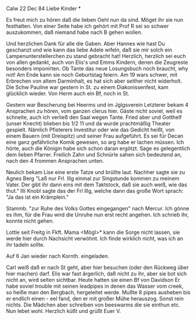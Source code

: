  Calw 22 Dec 84
Liebe Kinder <Marie>*

Es freut mich zu hören daß die lieben Oehl nun da sind. Möget ihr sie nun festhalten. Von einer Seite habe ich gehört mit Prof R sei so schwer auszukommen, daß niemand habe nach B gehen wollen.

Und herzlichen Dank für alle die Gaben. Aber Hannes wie hast Du geschanzt und wie kann das liebe Adele wifeln, daß sie mir solch ein Lampenunterstellerchen zu stand gebracht hat! Herzlich, herzlich sei euch von allen gedankt, auch von Elis's und Emms Kindern, denen die Zeugreste besonders imponirten. Ob Tante das neue Losungsbuch noch braucht, why not! Am Ende kann sie noch Geburtstag feiern. Am 19 wars schwer, mit Erbrechen von altem Darminhalt, es hat sich aber seither nicht widerholt. Die Schw Pauline war gestern in St. zu einem Diakonissenfest, kam glücklich wieder. Von Herm auch ein Bf, noch in St.

Gestern war Bescherung bei Heerms und im Jglgsverein Letzterer bekam 4 Ansprachen zu hören, vom ganzen clerus hier. Gäste nicht soviel, weil es schneite, auch ich verließ den Saal wegen Tante. Fried aber und Gotthelf (unser Knecht) blieben bis 1/2 11 und da wurde prachtmäßig Theater gespielt. Nämlich Pfisterers Investitur oder wie das Gedicht heißt, von einem Bauern (mit Dreispitz) und seiner Frau aufgeführt. Es sei für Decan eine ganz gefährliche Komik gewesen, so arg habe er lachen müssen. Ich hörte, auch die Königin habe sich schon daran ergötzt. Sage es gelegentlich dem lieben Pfarrer. Freilich Zahn und Schnürle sahen sich bedeutend an, nach den 4 frommen Ansprachen unten.

Neulich bekam Lise eine erste Tatze und brüllte laut. Nachher sagte sie zu Agnes Berg "Laß nur Frl. Illg einmal zur Singstunde kommen zu meinem Vater. Der gibt ihr dann eins mit dem Taktstock, daß sie auch weiß, wie das thut." Illi Knobl sagte das der Frl Illg, welche dann das große Wort sprach: "Ja das ist ein Krämplein."

Stammb. "zur Ruhe des Volks Gottes eingegangen" nach Mercur. Ich gönne es ihm, für die Frau wird die Unruhe nun erst recht angehen. Ich schrieb ihr, konnte nicht gehen.

Lottle seit Freitg in Fkft. Mama <Mögl>* kann die Sorge nicht lassen, sie werde hier durch Nachsicht verwöhnt. Ich finde wirklich nicht, was ich an ihr tadeln sollte.

Auf 6 Jan wieder nach Kornth. eingeladen.

Carl weiß daß er nach St geht, aber hier besuchen (oder den Rückweg über hier machen) darf. Elis war fast ärgerlich, daß nicht zu ihr, aber sie bot sich nicht an, wird selten sichtbar. Heute hatten sie einen Bf von Davidson Er habe soviel trouble mit seinen leadpipes in denen das Wasser vom creek, so heiße man den Bergbach, hergeleitet werde. Mußte 8 pipes ausheben bis er endlich einen - eel fand, den er mit großer Mühe herauszog. Sonst rein nichts. Die Mädchen aber schreiben von beeswarms die sie einthun etc. 
 Nun lebet wohl. Herzlich küßt und grüßt
 Euer V.

